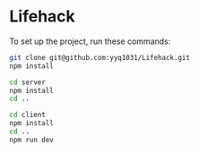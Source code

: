 # Lifehack

To set up the project, run these commands:

```bash
git clone git@github.com:yyq1031/Lifehack.git
npm install

cd server
npm install
cd ..

cd client
npm install
cd ..
npm run dev
